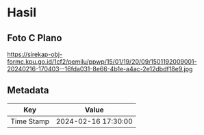 # Hasil

## Foto C Plano

https://sirekap-obj-formc.kpu.go.id/1cf2/pemilu/ppwp/15/01/19/20/09/1501192009001-20240216-170403--16fda031-8e66-4b1e-a4ac-2e12dbdf18e9.jpg


## Metadata

| Key        | Value               |
| ---------- | ------------------- |
| Time Stamp | 2024-02-16 17:30:00 |



